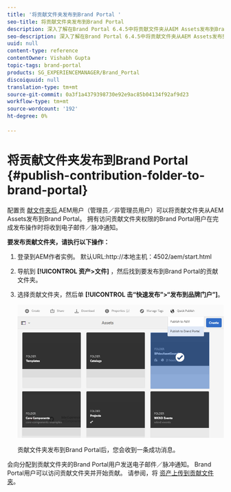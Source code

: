 ```yaml
---
title: '将贡献文件夹发布到Brand Portal '
seo-title: 将贡献文件夹发布到Brand Portal
description: 深入了解在Brand Portal 6.4.5中将贡献文件夹从AEM Assets发布到Brand Portal。
seo-description: 深入了解在Brand Portal 6.4.5中将贡献文件夹从AEM Assets发布到Brand Portal。
uuid: null
content-type: reference
contentOwner: Vishabh Gupta
topic-tags: brand-portal
products: SG_EXPERIENCEMANAGER/Brand_Portal
discoiquuid: null
translation-type: tm+mt
source-git-commit: 0a3f1a4379398730e92e9ac85b04134f92af9d23
workflow-type: tm+mt
source-wordcount: '192'
ht-degree: 0%

---
```



# 将贡献文件夹发布到Brand Portal {#publish-contribution-folder-to-brand-portal}

配置贡 [献文件夹后](brand-portal-configure-contribution-folder-properties.md),AEM用户（管理员／非管理员用户）可以将贡献文件夹从AEM Assets发布到Brand Portal。 拥有访问贡献文件夹权限的Brand Portal用户在完成发布操作时将收到电子邮件／脉冲通知。


**要发布贡献文件夹，请执行以下操作：**

1. 登录到AEM作者实例。
默认URL:http://本地主机：4502/aem/start.html
1. 导航到 **[!UICONTROL 资产>文件]** ，然后找到要发布到Brand Portal的贡献文件夹。
1. 选择贡献文件夹，然后单 **[!UICONTROL 击“快速发布”>“发布到品牌门户”]**。

   ![](assets/publish-contribution-folder-to-bp.png)

   贡献文件夹发布到Brand Portal后，您会收到一条成功消息。

会向分配到贡献文件夹的Brand Portal用户发送电子邮件／脉冲通知。 Brand Portal用户可以访问贡献文件夹并开始贡献。 请参阅，将 [资产上传到贡献文件夹](brand-portal-upload-assets-to-contribution-folder.md)。